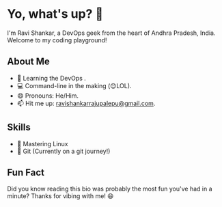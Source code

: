 # Yo, what's up? 👋

I'm Ravi Shankar, a DevOps geek from the heart of Andhra Pradesh, India. Welcome to my coding playground!

## About Me

- 🌱 Learning the DevOps .
- 💻 Command-line in the making (😊LOL).
- 😄 Pronouns: He/Him.
- 📫 Hit me up: ravishankarrajupalepu@gmail.com.

## Skills

- 🐧 Mastering Linux
- 🔄 Git (Currently on a git journey!)

## Fun Fact

Did you know reading this bio was probably the most fun you've had in a minute? Thanks for vibing with me! 😄
